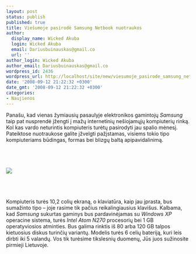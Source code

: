 ```yaml
---
layout: post
status: publish
published: true
title: Viešumoje pasirodė Samsung Netbook nuotraukos
author:
  display_name: Wicked Akuba
  login: Wicked Akuba
  email: Dariusbuinauskas@gmail.co
  url: ''
author_login: Wicked Akuba
author_email: Dariusbuinauskas@gmail.co
wordpress_id: 2436
wordpress_url: http://localhost/site/new/viesumoje_pasirode_samsung_netbook_nuotraukos/
date: '2008-09-12 21:22:32 +0300'
date_gmt: '2008-09-12 21:22:32 +0300'
categories:
- Naujienos
---
```

<p>Panašu, kad vienas žymiausių pasaulyje elektronikos gamintojų <i>Samsung</i> taip pat nusprendė įžengti į mažų internetinių nešiojamųjų kompiuterių rinką. Kol kas vardo neturintis kompiuteris turėtų pasirodyti jau spalio mėnesį. Pateiktose nuotraukose galite įžvelgti pažįstamas, visiems tokio tipo kompiuteriams būdingas, formas bei blizgų baltą apipavidalinimą.<br />
<br><br />
<br><br><img src="http://www.technews.lt/upl/Failai/samsung_netbook.JPG"><br><br />
<br><br />
<br>Kompiuteris turės 10,2 colių ekraną, o klaviatūra, kaip jau įprasta, bus sumažinto tipo – joje rasime tik pačius reikalingiausius klavišus. Kalbama, kad <i>Samsung</i> sukurtas gaminys bus pardavinėjamas su <i>Windows XP</i> operacine sistema, turės <i>Intel Atom N270</i> procesorių bei 1 GB operatyviosios atminties. Bus galima rinktis iš 80 arba 120 GB talpos kietuosius diskus turinčių variantų. Modelis turės 6 celių bateriją, kuri leis dirbti iki 5 valandų. Vos tik turėsime tikslesnių duomenų, Jūs juos sužinosite pirmieji Lietuvoje.<br />
<br><br />
<br><br />
<br></p>
